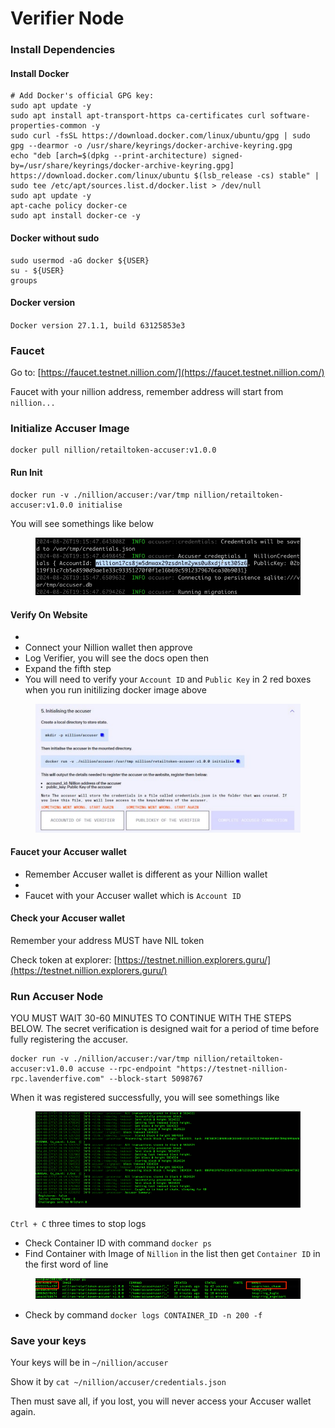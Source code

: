 # Verifier Node

### Install Dependencies <a href="#install-dependencies" id="install-dependencies"></a>

#### Install Docker <a href="#install-docker" id="install-docker"></a>

```
# Add Docker's official GPG key:
sudo apt update -y
sudo apt install apt-transport-https ca-certificates curl software-properties-common -y
sudo curl -fsSL https://download.docker.com/linux/ubuntu/gpg | sudo gpg --dearmor -o /usr/share/keyrings/docker-archive-keyring.gpg
echo "deb [arch=$(dpkg --print-architecture) signed-by=/usr/share/keyrings/docker-archive-keyring.gpg] https://download.docker.com/linux/ubuntu $(lsb_release -cs) stable" | sudo tee /etc/apt/sources.list.d/docker.list > /dev/null
sudo apt update -y
apt-cache policy docker-ce
sudo apt install docker-ce -y
```

#### Docker without sudo <a href="#docker-without-sudo" id="docker-without-sudo"></a>

```
sudo usermod -aG docker ${USER}
su - ${USER}
groups
```

#### Docker version <a href="#docker-version" id="docker-version"></a>

`Docker version 27.1.1, build 63125853e3`

### Faucet <a href="#faucet" id="faucet"></a>

Go to: [https://faucet.testnet.nillion.com/](https://faucet.testnet.nillion.com/)

Faucet with your nillion address, remember address will start from `nillion...`

### Initialize Accuser Image <a href="#initialize-accuser-image" id="initialize-accuser-image"></a>

```
docker pull nillion/retailtoken-accuser:v1.0.0
```

#### Run Init <a href="#run-init" id="run-init"></a>

```
docker run -v ./nillion/accuser:/var/tmp nillion/retailtoken-accuser:v1.0.0 initialise
```

You will see somethings like below

<figure><img src="../.gitbook/assets/image (42).png" alt=""><figcaption></figcaption></figure>

#### Verify On Website <a href="#verify-on-website" id="verify-on-website"></a>

*
* Connect your Nillion wallet then approve
* Log Verifier, you will see the docs open then
* Expand the fifth step
* You will need to verify your `Account ID` and `Public Key` in 2 red boxes when you run initilizing docker image above

<figure><img src="../.gitbook/assets/image (43).png" alt=""><figcaption></figcaption></figure>

#### Faucet your Accuser wallet <a href="#faucet-your-accuser-wallet" id="faucet-your-accuser-wallet"></a>

* Remember Accuser wallet is different as your Nillion wallet
*
* Faucet with your Accuser wallet which is `Account ID`

#### Check your Accuser wallet <a href="#check-your-accuser-wallet" id="check-your-accuser-wallet"></a>

Remember your address MUST have NIL token

Check token at explorer: [https://testnet.nillion.explorers.guru/](https://testnet.nillion.explorers.guru/)

### Run Accuser Node <a href="#run-accuser-node" id="run-accuser-node"></a>

YOU MUST WAIT 30-60 MINUTES TO CONTINUE WITH THE STEPS BELOW. The secret verification is designed wait for a period of time before fully registering the accuser.

```
docker run -v ./nillion/accuser:/var/tmp nillion/retailtoken-accuser:v1.0.0 accuse --rpc-endpoint "https://testnet-nillion-rpc.lavenderfive.com" --block-start 5098767
```

When it was registered successfully, you will see somethings like

<figure><img src="../.gitbook/assets/image (44).png" alt=""><figcaption></figcaption></figure>

`Ctrl + C` three times to stop logs

* Check Container ID with command `docker ps`
* Find Container with Image of `Nillion` in the list then get `Container ID` in the first word of line

<figure><img src="../.gitbook/assets/image (45).png" alt=""><figcaption></figcaption></figure>

* Check by command `docker logs CONTAINER_ID -n 200 -f`

### Save your keys <a href="#save-your-keys" id="save-your-keys"></a>

Your keys will be in `~/nillion/accuser`

Show it by `cat ~/nillion/accuser/credentials.json`

Then must save all, if you lost, you will never access your Accuser wallet again.
